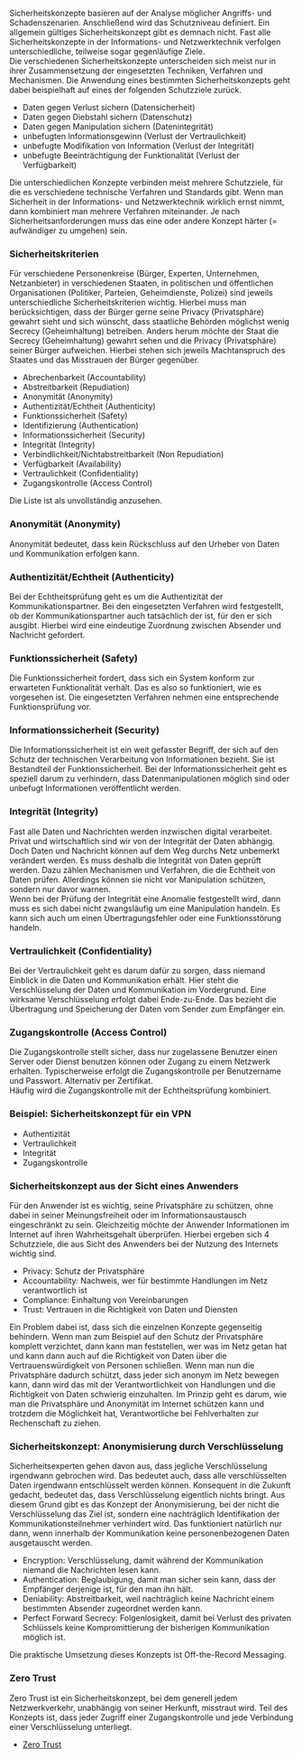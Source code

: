 
Sicherheitskonzepte basieren auf der Analyse möglicher Angriffs- und Schadenszenarien. Anschließend wird das Schutzniveau definiert. Ein allgemein gültiges Sicherheitskonzept gibt es demnach nicht. Fast alle Sicherheitskonzepte in der Informations- und Netzwerktechnik verfolgen unterschiedliche, teilweise sogar gegenläufige Ziele.  
Die verschiedenen Sicherheitskonzepte unterscheiden sich meist nur in ihrer Zusammensetzung der eingesetzten Techniken, Verfahren und Mechanismen. Die Anwendung eines bestimmten Sicherheitskonzepts geht dabei beispielhaft auf eines der folgenden Schutzziele zurück.

- Daten gegen Verlust sichern (Datensicherheit)
- Daten gegen Diebstahl sichern (Datenschutz)
- Daten gegen Manipulation sichern (Datenintegrität)
- unbefugten Informationsgewinn (Verlust der Vertraulichkeit)
- unbefugte Modifikation von Information (Verlust der Integrität)
- unbefugte Beeinträchtigung der Funktionalität (Verlust der Verfügbarkeit)

Die unterschiedlichen Konzepte verbinden meist mehrere Schutzziele, für die es verschiedene technische Verfahren und Standards gibt. Wenn man Sicherheit in der Informations- und Netzwerktechnik wirklich ernst nimmt, dann kombiniert man mehrere Verfahren miteinander. Je nach Sicherheitsanforderungen muss das eine oder andere Konzept härter (= aufwändiger zu umgehen) sein.


### Sicherheitskriterien

Für verschiedene Personenkreise (Bürger, Experten, Unternehmen, Netzanbieter) in verschiedenen Staaten, in politischen und öffentlichen Organisationen (Politiker, Parteien, Geheimdienste, Polizei) sind jeweils unterschiedliche Sicherheitskriterien wichtig. Hierbei muss man berücksichtigen, dass der Bürger gerne seine Privacy (Privatsphäre) gewahrt sieht und sich wünscht, dass staatliche Behörden möglichst wenig Secrecy (Geheimhaltung) betreiben. Anders herum möchte der Staat die Secrecy (Geheimhaltung) gewahrt sehen und die Privacy (Privatsphäre) seiner Bürger aufweichen. Hierbei stehen sich jeweils Machtanspruch des Staates und das Misstrauen der Bürger gegenüber.

- Abrechenbarkeit (Accountability)
- Abstreitbarkeit (Repudiation)
- Anonymität (Anonymity)
- Authentizität/Echtheit (Authenticity)
- Funktionssicherheit (Safety)
- Identifizierung (Authentication)
- Informationssicherheit (Security)
- Integrität (Integrity)
- Verbindlichkeit/Nichtabstreitbarkeit (Non Repudiation)
- Verfügbarkeit (Availability)
- Vertraulichkeit (Confidentiality)
- Zugangskontrolle (Access Control)

Die Liste ist als unvollständig anzusehen.

### Anonymität (Anonymity)

Anonymität bedeutet, dass kein Rückschluss auf den Urheber von Daten und Kommunikation erfolgen kann.

### Authentizität/Echtheit (Authenticity)

Bei der Echtheitsprüfung geht es um die Authentizität der Kommunikationspartner. Bei den eingesetzten Verfahren wird festgestellt, ob der Kommunikationspartner auch tatsächlich der ist, für den er sich ausgibt. Hierbei wird eine eindeutige Zuordnung zwischen Absender und Nachricht gefordert.

### Funktionssicherheit (Safety)

Die Funktionssicherheit fordert, dass sich ein System konform zur erwarteten Funktionalität verhält. Das es also so funktioniert, wie es vorgesehen ist. Die eingesetzten Verfahren nehmen eine entsprechende Funktionsprüfung vor.

### Informationssicherheit (Security)

Die Informationssicherheit ist ein weit gefasster Begriff, der sich auf den Schutz der technischen Verarbeitung von Informationen bezieht. Sie ist Bestandteil der Funktionssicherheit. Bei der Informationssicherheit geht es speziell darum zu verhindern, dass Datenmanipulationen möglich sind oder unbefugt Informationen veröffentlicht werden.

### Integrität (Integrity)

Fast alle Daten und Nachrichten werden inzwischen digital verarbeitet. Privat und wirtschaftlich sind wir von der Integrität der Daten abhängig. Doch Daten und Nachricht können auf dem Weg durchs Netz unbemerkt verändert werden. Es muss deshalb die Integrität von Daten geprüft werden. Dazu zählen Mechanismen und Verfahren, die die Echtheit von Daten prüfen. Allerdings können sie nicht vor Manipulation schützen, sondern nur davor warnen.  
Wenn bei der Prüfung der Integrität eine Anomalie festgestellt wird, dann muss es sich dabei nicht zwangsläufig um eine Manipulation handeln. Es kann sich auch um einen Übertragungsfehler oder eine Funktionsstörung handeln.

### Vertraulichkeit (Confidentiality)

Bei der Vertraulichkeit geht es darum dafür zu sorgen, dass niemand Einblick in die Daten und Kommunikation erhält. Hier steht die Verschlüsselung der Daten und Kommunikation im Vordergrund. Eine wirksame Verschlüsselung erfolgt dabei Ende-zu-Ende. Das bezieht die Übertragung und Speicherung der Daten vom Sender zum Empfänger ein.

### Zugangskontrolle (Access Control)

Die Zugangskontrolle stellt sicher, dass nur zugelassene Benutzer einen Server oder Dienst benutzen können oder Zugang zu einem Netzwerk erhalten. Typischerweise erfolgt die Zugangskontrolle per Benutzername und Passwort. Alternativ per Zertifikat.  
Häufig wird die Zugangskontrolle mit der Echtheitsprüfung kombiniert.

### Beispiel: Sicherheitskonzept für ein VPN

- Authentizität
- Vertraulichkeit
- Integrität
- Zugangskontrolle

### Sicherheitskonzept aus der Sicht eines Anwenders

Für den Anwender ist es wichtig, seine Privatsphäre zu schützen, ohne dabei in seiner Meinungsfreiheit oder im Informationsaustausch eingeschränkt zu sein. Gleichzeitig möchte der Anwender Informationen im Internet auf ihren Wahrheitsgehalt überprüfen. Hierbei ergeben sich 4 Schutzziele, die aus Sicht des Anwenders bei der Nutzung des Internets wichtig sind.

- Privacy: Schutz der Privatsphäre
- Accountability: Nachweis, wer für bestimmte Handlungen im Netz verantwortlich ist
- Compliance: Einhaltung von Vereinbarungen
- Trust: Vertrauen in die Richtigkeit von Daten und Diensten

Ein Problem dabei ist, dass sich die einzelnen Konzepte gegenseitig behindern. Wenn man zum Beispiel auf den Schutz der Privatsphäre komplett verzichtet, dann kann man feststellen, wer was im Netz getan hat und kann dann auch auf die Richtigkeit von Daten über die Vertrauenswürdigkeit von Personen schließen. Wenn man nun die Privatsphäre dadurch schützt, dass jeder sich anonym im Netz bewegen kann, dann wird das mit der Verantwortlichkeit von Handlungen und die Richtigkeit von Daten schwierig einzuhalten. Im Prinzip geht es darum, wie man die Privatsphäre und Anonymität im Internet schützen kann und trotzdem die Möglichkeit hat, Verantwortliche bei Fehlverhalten zur Rechenschaft zu ziehen.

### Sicherheitskonzept: Anonymisierung durch Verschlüsselung

Sicherheitsexperten gehen davon aus, dass jegliche Verschlüsselung irgendwann gebrochen wird. Das bedeutet auch, dass alle verschlüsselten Daten irgendwann entschlüsselt werden können. Konsequent in die Zukunft gedacht, bedeutet das, dass Verschlüsselung eigentlich nichts bringt. Aus diesem Grund gibt es das Konzept der Anonymisierung, bei der nicht die Verschlüsselung das Ziel ist, sondern eine nachträglich Identifikation der Kommunikationsteilnehmer verhindert wird. Das funktioniert natürlich nur dann, wenn innerhalb der Kommunikation keine personenbezogenen Daten ausgetauscht werden.

- Encryption: Verschlüsselung, damit während der Kommunikation niemand die Nachrichten lesen kann.
- Authentication: Beglaubigung, damit man sicher sein kann, dass der Empfänger derjenige ist, für den man ihn hält.
- Deniability: Abstreitbarkeit, weil nachträglich keine Nachricht einem bestimmten Absender zugeordnet werden kann.
- Perfect Forward Secrecy: Folgenlosigkeit, damit bei Verlust des privaten Schlüssels keine Kompromittierung der bisherigen Kommunikation möglich ist.

Die praktische Umsetzung dieses Konzepts ist Off-the-Record Messaging.

### Zero Trust

Zero Trust ist ein Sicherheitskonzept, bei dem generell jedem Netzwerkverkehr, unabhängig von seiner Herkunft, misstraut wird. Teil des Konzepts ist, dass jeder Zugriff einer Zugangskontrolle und jede Verbindung einer Verschlüsselung unterliegt.

- [Zero Trust](https://www.elektronik-kompendium.de/sites/net/2512031.htm)